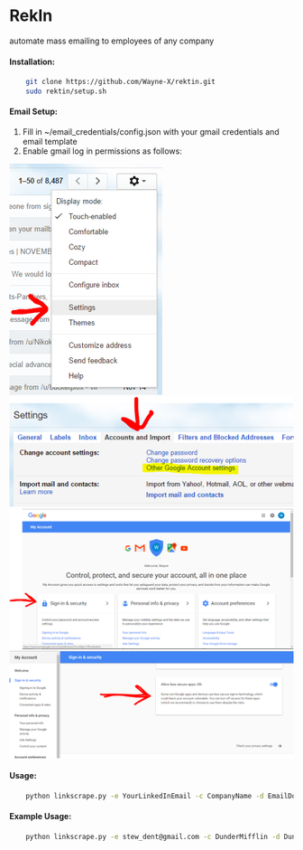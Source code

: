 # RekIn
automate mass emailing to employees of any company

#### Installation:
```sh
    git clone https://github.com/Wayne-X/rektin.git
    sudo rektin/setup.sh
```

#### Email Setup:
1. Fill in ~/email_credentials/config.json with your gmail credentials and email template
2. Enable gmail log in permissions as follows:

![In gmail, go to settings](https://github.com/Wayne-X/rektin/blob/master/img/allow1.PNG?raw=true)
![In settings, go to Accounts and import tab, and click Other Account Settings](https://github.com/Wayne-X/rektin/blob/master/img/allow1.5.PNG?raw=true)
![Click on the Sign in and security card](https://github.com/Wayne-X/rektin/blob/master/img/allow2.PNG?raw=true)
![Scroll down and enable allow less secure apps](https://github.com/Wayne-X/rektin/blob/master/img/allow3.png)

#### Usage:
```sh
    python linkscrape.py -e YourLinkedInEmail -c CompanyName -d EmailDomainName
```
#### Example Usage:
```sh
    python linkscrape.py -e stew_dent@gmail.com -c DunderMifflin -d DunderMiffl.com
```
